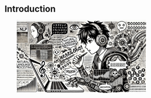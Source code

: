 # Introduction

<figure><img src="../.gitbook/assets/npl-introduction-min.png" alt=""><figcaption></figcaption></figure>

